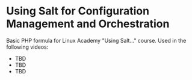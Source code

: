 # Using Salt for Configuration Management and Orchestration

Basic PHP formula for Linux Academy "Using Salt..." course. Used in the following videos:

+ TBD
+ TBD
+ TBD
